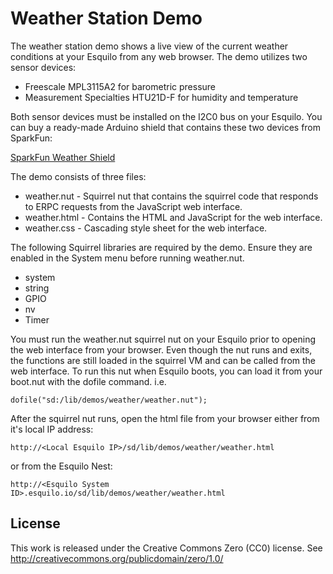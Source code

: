 Weather Station Demo
====================
The weather station demo shows a live view of the current weather conditions
at your Esquilo from any web browser.  The demo utilizes two sensor
devices:

  * Freescale MPL3115A2 for barometric pressure
  * Measurement Specialties HTU21D-F for humidity and temperature

Both sensor devices must be installed on the I2C0 bus on your Esquilo.  You can
buy a ready-made Arduino shield that contains these two devices from SparkFun:

[SparkFun Weather Shield](https://www.sparkfun.com/products/12081)

The demo consists of three files:

  * weather.nut - Squirrel nut that contains the squirrel code that responds to
    ERPC requests from the JavaScript web interface.
  * weather.html - Contains the HTML and JavaScript for the web interface.
  * weather.css - Cascading style sheet for the web interface.

The following Squirrel libraries are required by the demo. Ensure they are
enabled in the System menu before running weather.nut.

  * system
  * string
  * GPIO
  * nv
  * Timer

You must run the weather.nut squirrel nut on your Esquilo prior to opening
the web interface from your browser.  Even though the nut runs and exits,
the functions are still loaded in the squirrel VM and can be called from the
web interface.  To run this nut when Esquilo boots, you can load it from your
boot.nut with the dofile command.  i.e.

    dofile("sd:/lib/demos/weather/weather.nut");

After the squirrel nut runs, open the html file from your browser either
from it's local IP address:

    http://<Local Esquilo IP>/sd/lib/demos/weather/weather.html

or from the Esquilo Nest:

    http://<Esquilo System ID>.esquilo.io/sd/lib/demos/weather/weather.html

License
-------
This work is released under the Creative Commons Zero (CC0) license.
See http://creativecommons.org/publicdomain/zero/1.0/

